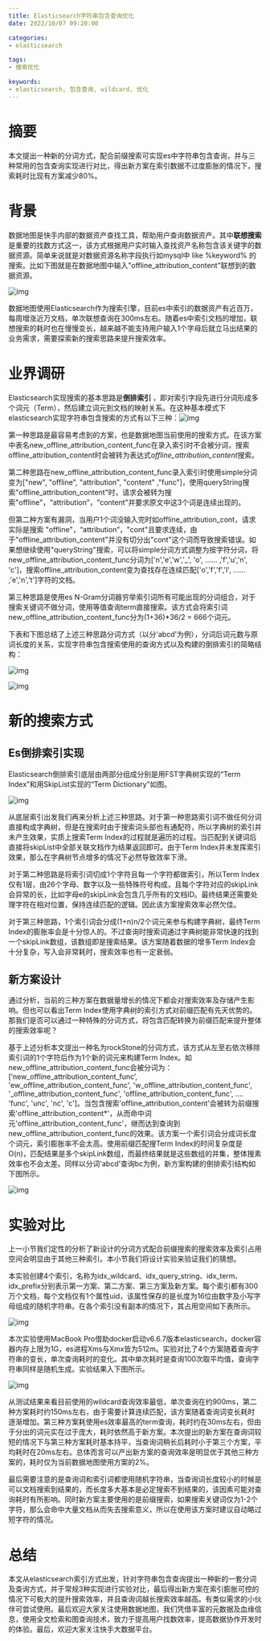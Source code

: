 ```yaml
---
title: Elasticsearch字符串包含查询优化
date: 2022/10/07 09:20:00

categories:
- elasticsearch

tags:
- 搜索优化

keywords:
- elasticsearch, 包含查询, wildcard, 优化
---
```

# 摘要

本文提出一种新的分词方式，配合前缀搜索可实现es中字符串包含查询，并与三种常用的包含查询实现进行对比，得出新方案在索引数据不过度膨胀的情况下，搜索耗时比现有方案减少80%。

<!-- more -->

# 背景

数据地图是快手内部的数据资产查找工具，帮助用户查询数据资产。其中**联想搜索**是重要的找数方式这一，该方式根据用户实时输入查找资产名称包含该关键字的数据资源。简单来说就是对数据资源名称字段执行如mysql中 like %keyword% 的搜索。比如下图就是在数据地图中输入"offline_attribution_content"联想到的数据资源。

![img](https://rfc2616.oss-cn-beijing.aliyuncs.com/blog/es-optimize-like-filter-01.png)


数据地图使用Elasticsearch作为搜索引擎，目前es中索引的数据资产有近百万，每周增涨近万文档，单次联想查询在300ms左右。随着es中索引文档的增加，联想搜索的耗时也在慢慢变长，越来越不能支持用户输入1个字母后就立马出结果的业务需求，需要探索新的搜索思路来提升搜索效率。

# 业界调研

Elasticsearch实现搜索的基本思路是**倒排索引** ，即对索引字段先进行分词形成多个词元（Term），然后建立词元到文档的映射关系。在这种基本模式下elasticsearch实现字符串包含搜索的方式有以下三种：![img](https://rfc2616.oss-cn-beijing.aliyuncs.com/blog/es-optimize-like-filter-02.png)

第一种思路是最容易考虑到的方案，也是数据地图当前使用的搜索方式。在该方案中表名new_offline_attribution_content_func在录入索引时不会被分词，搜索offline_attribution_content时会被转为表达式*offline_attribution_content*搜索。

第二种思路在new_offline_attribution_content_func录入索引时使用simple分词变为["new", "offline", "attribution", "content" ,"func"]，使用queryString搜索"offline_attribution_content"时，请求会被转为搜索"offline"，“attribution”，"content"并要求原文中这3个词是连续出现的。

但第二种方案有漏洞，当用户1个词没输入完时如offline_attribution_cont，请求实际是搜索 "offline"，“attribution”，"cont"且要求连续，由于"offline_attribution_content"并没有切分出"cont"这个词而导致搜索错误。如果想继续使用"queryString"搜索，可以将simple分词方式调整为按字符分词，将new_offline_attribution_content_func分词为['n','e','w','_', 'o', ......  ,'f','u','n', 'c']，搜索offline_attribution_content变为查找存在连续匹配['o','f','f','l', ......  ,'e','n','t']字符的文档。

第三种思路是使用es N-Gram分词器穷举索引词所有可能出现的分词组合，对于搜索关键词不做分词，使用等值查询term直接搜索。该方式会将索引词new_offline_attribution_content_func分为(1+36)*36/2 = 666个词元。

下表和下图总结了上述三种思路分词方式（以分'abcd'为例），分词后词元数与原词长度的关系，实现字符串包含搜索使用的查询方式以及构建的倒排索引的简略结构：

![img](https://rfc2616.oss-cn-beijing.aliyuncs.com/blog/es-optimize-like-filter-03.png)

![img](https://rfc2616.oss-cn-beijing.aliyuncs.com/blog/es-optimize-like-filter-04.png)


# 新的搜索方式

## Es倒排索引实现

Elasticsearch倒排索引底层由两部分组成分别是用FST字典树实现的“Term Index”和用SkipList实现的“Term Dictionary”如图。

![img](https://rfc2616.oss-cn-beijing.aliyuncs.com/blog/es-optimize-like-filter-05.png)


从底层索引出发我们再来分析上述三种思路。对于第一种思路索引词不做任何分词直接构成字典树，但是在搜索时由于搜索词头部也有通配符，所以字典树的索引并未产生效果，实质上搜索Term Index的过程就是遍历的过程。当匹配到关键词后直接将skipList中全部关联文档作为结果返回即可。由于Term Index并未发挥索引效果，那么在字典树节点增多的情况下必然导致效率下滑。

对于第二种思路是将索引词切成1个字符且每一个字符都做索引，所以Term Index仅有1层，由26个字母、数字以及一些特殊符号构成，且每个字符对应的skipLink会异常的长，比如字母e的skipLink会包含几乎所有的文档ID。最终结果还需要处理字符在相对位置，保持连续匹配的逻辑。因此该方案搜索效率必然欠佳。

对于第三种思路，1个索引词会分成(1+n)n/2个词元来参与构建字典树，最终Term Index的膨胀率会是十分惊人的。不过查询时搜索词通过字典树能非常快速的找到一个skipLink数组，该数组即是搜索结果。该方案随着数据的增多Term Index会十分复杂，写入会非常耗时，搜索效率也有一定衰弱。

## 新方案设计

通过分析，当前的三种方案在数据量增长的情况下都会对搜索效率及存储产生影响。但也可以看出Term Index使用字典树的索引方式对前缀匹配有先天优势的。那我们是否可以通过一种特殊的分词方式，将包含匹配转换为前缀匹配来提升整体的搜索效率呢？

基于上述分析本文提出一种名为rockStone的分词方式，该方式从左至右依次移除索引词的1个字符后作为1个新的词元来构建Term Index。如new_offline_attribution_content_func会被分词为：[‘new_offline_attribution_content_func’, 'ew_offline_attribution_content_func', 'w_offline_attribution_content_func', '_offline_attribution_content_func', 'offline_attribution_content_func', .... 'func', 'unc', 'nc',  'c']。当包含搜索'offline_attribution_content'会被转为前缀搜索'offline_attribution_content*'，从而命中词元'offline_attribution_content_func'，继而达到查询到new_offline_attribution_content_func的效果。该方案一个索引词会分成词长度个词元，索引膨胀率不会太高。使用前缀匹配搜Term Index的时间复杂度是O(n)，匹配结果是多个skipLink数组，而最终结果就是这些数组的并集，整体搜素效率也不会太差。同样以分词'abcd'查询bc为例，新方案构建的倒排索引结构如下图所示。

![img](https://rfc2616.oss-cn-beijing.aliyuncs.com/blog/es-optimize-like-filter-06.png)


# 实验对比

上一小节我们定性的分析了新设计的分词方式配合前缀搜索的搜索效率及索引占用空间会明显由于其他三种索引。本小节我们将设计实验来验证我们的猜想。

本实验创建4个索引，名称为idx_wildcard、idx_query_string、idx_term、idx_prefix分别表示第一方案、第二方案、第三方案及新方案。每个索引都有300万个文档，每个文档仅有1个属性uid，该属性保存的是长度为16位由数字及小写字母组成的随机字符串。在各个索引没有副本的情况下，其占用空间如下表所示。

![img](https://rfc2616.oss-cn-beijing.aliyuncs.com/blog/es-optimize-like-filter-07.png)

本次实验使用MacBook Pro借助docker启动v6.6.7版本elasticsearch，docker容器内存上限为1G，es进程Xms与Xmx皆为512m。实验对比了4个方案随着查询字符串的变长，单次查询耗时的变化。其中单次耗时是查询100次取平均值，查询字符串同样是随机生成。实验结果入下图所示。

![img](https://rfc2616.oss-cn-beijing.aliyuncs.com/blog/es-optimize-like-filter-08.png)


从测试结果来看目前使用的wildcard查询效率最低，单次查询在约900ms，第二种方案耗时约150ms左右，由于需要计算连续匹配，该方案随着查询词变长耗时逐渐增加。第三种方案耗使用es效率最高的term查询，耗时约在30ms左右，但由于分出的词元实在过于庞大，耗时依然高于新方案。本次提出的新方案在查询词较短的情况下与第三种方案耗时基本持平，当查询词稍长后耗时小于第三个方案，平均耗时在20ms左右。总体而言可以产出新方案的查询效率是明显优于其他三种方案的，耗时仅为当前数据地图使用方案的2%。

最后需要注意的是查询词和索引词都使用随机字符串，当查询词长度较小的时候是可以文档搜索到结果的，而长度多大基本是必定搜索不到结果的，该因素可能对查询耗时有所影响。同时新方案主要使用的是前缀搜索，如果搜索关键词仅为1-2个字符，那么会命中大量文档从而失去搜索意义，所以在使用该方案时建议自动略过短字符的情况。

# 总结

本文从elasticsearch索引方式出发，针对字符串包含查询提出一种新的一套分词及查询方式，并于常规3种实现进行实验对比，最后得出新方案在索引膨胀可控的情况下可极大的提升搜索效率，并且查询词越长搜索效率越高。有类似需求的小伙伴可尝试使用。最后欢迎大家关注使用数据地图，我们凭借丰富的元数据及血缘信息，使用全文检索和图查询技术，致力于提高用户找数效率，提高数据协作开发时的体验。最后，欢迎大家关注快手大数据平台。
